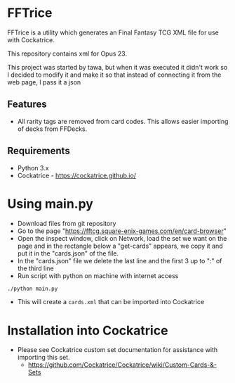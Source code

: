 # FFTrice

FFTrice is a utility which generates an Final Fantasy TCG XML file for use with Cockatrice.

This repository contains xml for Opus 23.

This project was started by tawa, but when it was executed it didn't work so I decided to modify it and make it so that instead of connecting it from the web page, I pass it a json

## Features
- All rarity tags are removed from card codes.  This allows easier importing of decks from FFDecks.

## Requirements
- Python 3.x
- Cockatrice - https://cockatrice.github.io/

# Using main.py
- Download files from git repository
- Go to the page "https://fftcg.square-enix-games.com/en/card-browser"
- Open the inspect window, click on Network, load the set we want on the page and in the rectangle below a "get-cards" appears, we copy it and put it in the "cards.json" of the file.
- In the "cards.json" file we delete the last line and the first 3 up to ":" of the third line
- Run script with python on machine with internet access
```bash
./python main.py
```
- This will create a `cards.xml` that can be imported into Cockatrice

# Installation into Cockatrice
- Please see Cockatrice custom set documentation for assistance with importing this set.
    - https://github.com/Cockatrice/Cockatrice/wiki/Custom-Cards-&-Sets
    
   